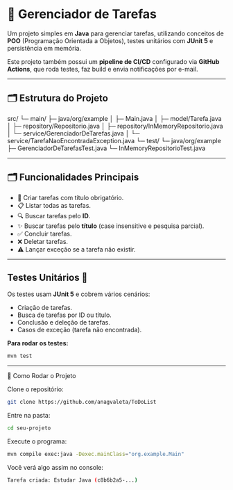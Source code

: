 # 🌸 Gerenciador de Tarefas

Um projeto simples em **Java** para gerenciar tarefas, utilizando conceitos de **POO** (Programação Orientada a Objetos), testes unitários com **JUnit 5** e persistência em memória.  

Este projeto também possui um **pipeline de CI/CD** configurado via **GitHub Actions**, que roda testes, faz build e envia notificações por e-mail.

---

## 🗂 Estrutura do Projeto

src/
└─ main/
├─ java/org/example
│ ├─ Main.java
│ ├─ model/Tarefa.java
│ ├─ repository/Repositorio.java
│ ├─ repository/InMemoryRepositorio.java
│ └─ service/GerenciadorDeTarefas.java
│ └─ service/TarefaNaoEncontradaException.java
└─ test/
└─ java/org/example
├─ GerenciadorDeTarefasTest.java
└─ InMemoryRepositorioTest.java

---

## 🗂 Funcionalidades Principais

- 📝 Criar tarefas com título obrigatório.
- 📋 Listar todas as tarefas.
- 🔍 Buscar tarefas pelo **ID**.
- ✨ Buscar tarefas pelo **título** (case insensitive e pesquisa parcial).
- ✅ Concluir tarefas.
- ❌ Deletar tarefas.
- ⚠️ Lançar exceção se a tarefa não existir.

---

## Testes Unitários 🐰

Os testes usam **JUnit 5** e cobrem vários cenários:

- Criação de tarefas.
- Busca de tarefas por ID ou título.
- Conclusão e deleção de tarefas.
- Casos de exceção (tarefa não encontrada).

**Para rodar os testes:**

```bash
mvn test
```
---
🚀 Como Rodar o Projeto

Clone o repositório:

```bash
git clone https://github.com/anagvaleta/ToDoList
```

Entre na pasta:
```bash
cd seu-projeto
```
Execute o programa:
```bash
mvn compile exec:java -Dexec.mainClass="org.example.Main"
```

Você verá algo assim no console:
```bash
Tarefa criada: Estudar Java (c8b6b2a5-...)
```
